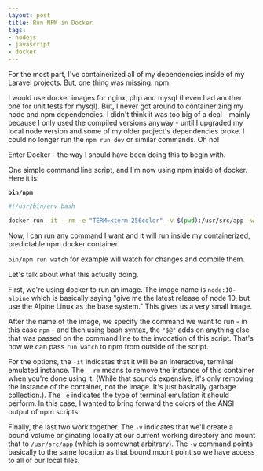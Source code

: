 ```yaml
---
layout: post
title: Run NPM in Docker
tags:
- nodejs
- javascript
- docker
---
```

For the most part, I've containerized all of my dependencies inside of my Laravel projects. But, one thing was missing: npm.

I would use docker images for nginx, php and mysql (I even had another one for unit tests for mysql).  But, I never got around to containerizing my node and npm dependencies.  I didn't think it was too big of a deal - mainly because I only used the compiled versions anyway - until I upgraded my local node version and some of my older project's dependencies broke. I could no longer run the `npm run dev` or similar commands. Oh no!

Enter Docker - the way I should have been doing this to begin with.

One simple command line script, and I'm now using npm inside of docker.  Here it is:

**`bin/npm`**
```bash
#!/usr/bin/env bash

docker run -it --rm -e "TERM=xterm-256color" -v $(pwd):/usr/src/app -w /usr/src/app node:10-alpine npm "$@"
```

Now, I can run any command I want and it will run inside my containerized, predictable npm docker container.

`bin/npm run watch` for example will watch for changes and compile them.

Let's talk about what this actually doing.

First, we're using docker to run an image.  The image name is `node:10-alpine` which is basically saying "give me the latest release of node 10, but use the Alpine Linux as the base system."  This gives us a very small image.  

After the name of the image, we specify the command we want to run - in this case `npm` - and then using bash syntax, the `"$@"` adds on anything else that was passed on the command line to the invocation of this script.  That's how we can pass `run watch` to npm from outside of the script.

For the options, the `-it` indicates that it will be an interactive, terminal emulated instance.  The `--rm` means to remove the instance of this container when you're done using it.  (While that sounds expensive, it's only removing the instance of the container, not the image.  It's just basically garbage collection.).  The `-e` indicates the type of terminal emulation it should perform.  In this case, I wanted to bring forward the colors of the ANSI output of npm scripts.

Finally, the last two work together.  The `-v` indicates that we'll create a bound volume originating locally at our current working directory and mount that to `/usr/src/app` (which is somewhat arbitrary).  The `-w` command points basically to the same location as that bound mount point so we have access to all of our local files.